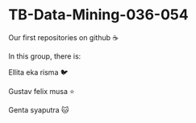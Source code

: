 # TB-Data-Mining-036-054
Our first repositories on github :coffee:

In this group, there is:

Ellita eka risma :bird:

Gustav felix musa :star:

Genta syaputra :cat:
